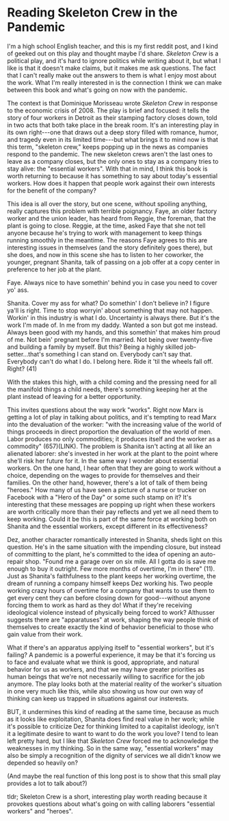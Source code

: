 # Reading Skeleton Crew in the Pandemic

I'm a high school English teacher, and this is my first reddit post, and I kind of geeked out on this play and thought maybe I'd share. *Skeleton Crew* is a political play, and it's hard to ignore politics while writing about it, but what I like is that it doesn't make claims, but it makes me ask questions. The fact that I can't really make out the answers to them is what I enjoy most about the work. What I'm really interested in is the connection I think we can make between this book and what's going on now with the pandemic.

The context is that Dominique Morisseau wrote *Skeleton Crew* in response to the economic crisis of 2008. The play is brief and focused: it tells the story of four workers in Detroit as their stamping factory closes down, told in two acts that both take place in the break room. It's an interesting play in its own right---one that draws out a deep story filled with romance, humor, and tragedy even in its limited time---but what brings it to mind now is that this term, "skeleton crew," keeps popping up in the news as companies respond to the pandemic. The new skeleton crews aren't the last ones to leave as a company closes, but the only ones to stay as a company tries to stay alive: the "essential workers". With that in mind, I think this book is worth returning to because it has something to say about today's essential workers. How does it happen that people work against their own interests for the benefit of the company?

This idea is all over the story, but one scene, without spoiling anything, really captures this problem with terrible poignancy. Faye, an older factory worker and the union leader, has heard from Reggie, the foreman, that the plant is going to close. Reggie, at the time, asked Faye that she not tell anyone because he's trying to work with management to keep things running smoothly in the meantime. The reasons Faye agrees to this are interesting issues in themselves (and the story definitely goes there), but she does, and now in this scene she has to listen to her coworker, the younger, pregnant Shanita, talk of passing on a job offer at a copy center in preference to her job at the plant. 

Faye. Always nice to have somethin' behind you in case you need to cover yo' ass.

Shanita. Cover my ass for what? Do somethin' I don't believe in? I figure ya'll is right. Time to stop worryin' about something that may not happen. Workin' in this industry is what I do. Uncertainty is always there. But it's the work I'm made of. In me from my daddy. Wanted a son but got me instead. Always been good with my hands, and this somethin' that makes him proud of me. Not bein' pregnant before I'm married. Not being over twenty-five and building a family by myself. But this? Being a highly skilled job-setter...that's something I can stand on. Everybody can't say that. Everybody can't do what I do. I belong here. Ride it 'til the wheels fall off. Right? (41)

With the stakes this high, with a child coming and the pressing need for all the manifold things a child needs, there's something keeping her at the plant instead of leaving for a better opportunity. 

This invites questions about the way work "works". Right now Marx is getting a lot of play in talking about politics, and it's tempting to read Marx into the devaluation of the worker: "with the increasing value of the world of things proceeds in direct proportion the devaluation of the world of men. Labor produces no only commodities; it produces itself and the worker as a commodity" (657)(LINK). The problem is Shanita isn't acting at all like an alienated laborer: she's invested in her work at the plant to the point where she'll risk her future for it. In the same way I wonder about essential workers. On the one hand, I hear often that they are going to work without a choice, depending on the wages to provide for themselves and their families. On the other hand, however, there's a lot of talk of them being "heroes." How many of us have seen a picture of a nurse or trucker on Facebook with a "Hero of the Day" or some such stamp on it? It's interesting that these messages are popping up right when these workers are worth critically more than their pay reflects and yet we all need them to keep working. Could it be this is part of the same force at working both on Shanita and the essential workers, except different in its effectiveness?

Dez, another character romantically interested in Shanita, sheds light on this question. He's in the same situation with the impending closure, but instead of committing to the plant, he's committed to the idea of opening an auto-repair shop. "Found me a garage over on six mile. All I gotta do is save me enough to buy it outright. Few more months of overtime, I'm in there" (11). Just as Shanita's faithfulness to the plant keeps her working overtime, the dream of running a company himself keeps Dez working his. Two people working crazy hours of overtime for a company that wants to use them to get every cent they can before closing down for good---without anyone forcing them to work as hard as they do! What if they're receiving ideological violence instead of physically being forced to work? Althusser suggests there are "apparatuses" at work, shaping the way people think of themselves to create exactly the kind of behavior beneficial to those who gain value from their work.

What if there's an apparatus applying itself to "essential workers", but it's failing? A pandemic is a powerful experience, it may be that it's forcing us to face and evaluate what we think is good, appropriate, and natural behavior for us as workers, and that we may have greater priorities as human beings that we're not necessarily willing to sacrifice for the job anymore. The play looks both at the material reality of the worker's situation in one very much like this, while also showing us how our own way of thinking can keep us trapped in situations against our insterests. 

BUT, it undermines this kind of reading at the same time, because as much as it looks like exploitation, Shanita does find real value in her work; while it's possible to criticize Dez for thinking limited to a capitalist ideology, isn't it a legitimate desire to want to want to do the work you love? I tend to lean left pretty hard, but I like that *Skeleton Crew* forced me to acknowledge the weaknesses in my thinking. So in the same way, "essential workers" may also be simply a recognition of the dignity of services we all didn't know we depended so heavily on?

(And maybe the real function of this long post is to show that this small play provides a lot to talk about?)

tldr; Skeleton Crew is a short, interesting play worth reading because it provokes questions about what's going on with calling laborers "essential workers" and "heroes".